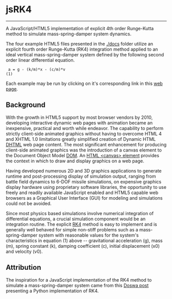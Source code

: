 # jsRK4
___
A JavaScript/HTML5 implementation of explicit 4th order Runge-Kutta method to simulate mass-spring-damper system dynamics.

The four example HTML5 files presented in the [./docs](./docs) folder utilize an explicit fourth order Runge-Kutta (RK4) integration method applied to an ideal vertical mass-spring-damper system defined by the following second order linear differential equation.

     a = g - (k/m)*x - (c/m)*v                                                                  (1)

Each example may be run by clicking on it's corresponding link in this [web page](https://gedeschaines.github.io/jsRK4/).

## Background

With the growth in HTML5 support by most browser vendors by 2010, developing interactive dynamic web pages with animation became an inexpensive, practical and worth while endeavor. The capability to perform strictly client-side animated graphics without having to overcome HTML 4 and XHTML 1.0 limitations greatly simplified creation of Dynamic HTML [DHTML](https://en.wikipedia.org/wiki/Dynamic_HTML) web page content. The most significant enhancement for producing client-side animated graphics was the introduction of a canvas element to the Document Object Model [DOM](https://en.wikipedia.org/wiki/Document_Object_Model). An [HTML <canvas\> element](https://www.w3schools.com/html/html5_canvas.asp) provides the context in which to draw and display graphics on a web page. 

Having developed numerous 2D and 3D graphics applications to generate runtime and post-processing display of simulation output, ranging from battle field dynamics to 6-DOF missile simulations, on expensive graphics display hardware using proprietary software libraries, the opportunity to use freely and readily available JavaScript enabled and HTML5 capable web browsers as a Graphical User Interface (GUI) for modeling and simulations could not be avoided. 

Since most physics based simulations involve numerical integration of differential equations, a crucial simulation component would be an integration routine. The explicit [RK4](http://web.mit.edu/10.001/Web/Course_Notes/Differential_Equations_Notes/node5.html) method is easy to implement and is generally well behaved for simple non-stiff problems such as a mass-spring-damper system with reasonable values for the system's characteristics in equation (1) above -- gravitational acceleration (g), mass (m), spring constant (k), damping coefficient (c), initial displacement (x0) and velocity (v0). 
 
## Attribution

The inspiration for a JavaScript implementation of the RK4 method to simulate a mass-spring-damper system came from this [Doswa post](https://web.archive.org/web/20130829202216/http://doswa.com/2009/04/21/improved-rk4-implementation.html) presenting a Python implementation of RK4.
